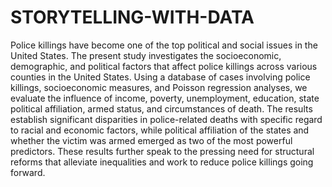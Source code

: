 # STORYTELLING-WITH-DATA
Police killings have become one of the top political and social issues in the United States. The present study investigates the socioeconomic, demographic, and political factors that affect police killings across various counties in the United States. Using a database of cases involving police killings, socioeconomic measures, and Poisson regression analyses, we evaluate the influence of income, poverty, unemployment, education, state political affiliation, armed status, and circumstances of death. The results establish significant disparities in police-related deaths with specific regard to racial and economic factors, while political affiliation of the states and whether the victim was armed emerged as two of the most powerful predictors. These results further speak to the pressing need for structural reforms that alleviate inequalities and work to reduce police killings going forward.
